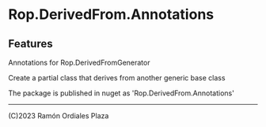 ﻿# Rop.DerivedFrom.Annotations

Features
--------

Annotations for Rop.DerivedFromGenerator

Create a partial class that derives from another generic base class

The package is published in nuget as 'Rop.DerivedFrom.Annotations'

 ------
 (C)2023 Ramón Ordiales Plaza
